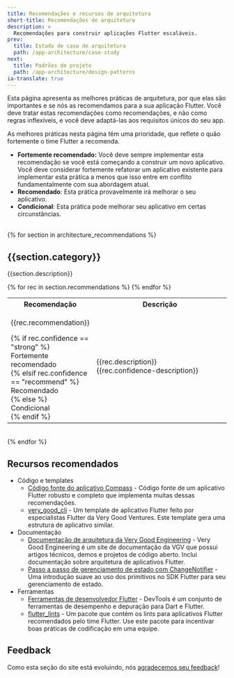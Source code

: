 ```yaml
---
title: Recomendações e recursos de arquitetura
short-title: Recomendações de arquitetura
description: >
  Recomendações para construir aplicações Flutter escaláveis.
prev:
  title: Estudo de caso de arquitetura
  path: /app-architecture/case-study
next:
  title: Padrões de projeto
  path: /app-architecture/design-patterns
ia-translate: true
---
```


Esta página apresenta as melhores práticas de arquitetura, por que elas são importantes e
se nós as recomendamos para a sua aplicação Flutter.
Você deve tratar estas recomendações como recomendações,
e não como regras inflexíveis, e você deve
adaptá-las aos requisitos únicos do seu app.

As melhores práticas nesta página têm uma prioridade,
que reflete o quão fortemente o time Flutter a recomenda.

*   **Fortemente recomendado:** Você deve sempre implementar esta recomendação se
    você está começando a construir um novo aplicativo. Você deve considerar fortemente
    refatorar um aplicativo existente para implementar esta prática a menos que isso
    entre em conflito fundamentalmente com sua abordagem atual.
*   **Recomendado**: Esta prática provavelmente irá melhorar o seu aplicativo.
*   **Condicional**: Esta prática pode melhorar seu aplicativo em certas circunstâncias.
<br /><br />

{% for section in architecture_recommendations %}
<h2>{{section.category}}</h2>
<p>{{section.description}}</p>
<table class="table table-striped" style="border-bottom:1px #DADCE0 solid">
    <tr class="tr-main-head">
      <th style="width: 30%">Recomendação</th>
      <th style="width: 70%">Descrição</th>
    </tr>
    {% for rec in section.recommendations %}
    <tr>
      <td>
        <p>{{rec.recommendation}}</p>
        {% if rec.confidence == "strong" %}
            <div class="rrec-pill success">Fortemente recomendado</div>
        {% elsif rec.confidence == "recommend" %}
            <div class="rrec-pill info">Recomendado</div>
        {% else %}
            <div class="rrec-pill">Condicional</div>
        {% endif %}
      </td>
      <td>
        {{rec.description}}
        <br />
        {{rec.confidence-description}}</td>
    </tr>    {% endfor %}
</table>
<br />
{% endfor %}

## Recursos recomendados

* Código e templates
  * [Código fonte do aplicativo Compass][] -
    Código fonte de um aplicativo Flutter robusto e completo que
    implementa muitas dessas recomendações.
  * [very_good_cli][] -
    Um template de aplicativo Flutter feito por
    especialistas Flutter da Very Good Ventures.
    Este template gera uma estrutura de aplicativo similar.
* Documentação
  * [Documentação de arquitetura da Very Good Engineering][] -
    Very Good Engineering é um site de documentação da VGV que possui
    artigos técnicos, demos e projetos de código aberto.
    Inclui documentação sobre arquitetura de aplicativos Flutter.
  * [Passo a passo de gerenciamento de estado com ChangeNotifier][] -
    Uma introdução suave ao uso dos primitivos no
    SDK Flutter para seu gerenciamento de estado.
* Ferramentas
  * [Ferramentas de desenvolvedor Flutter][] -
    DevTools é um conjunto de ferramentas de desempenho e depuração para Dart e Flutter.
  * [flutter_lints][] -
    Um pacote que contém os lints para
    aplicativos Flutter recomendados pelo time Flutter.
    Use este pacote para incentivar boas práticas de codificação em uma equipe.

[Separation-of-concerns]: https://en.wikipedia.org/wiki/Separation_of_concerns
[architecture case study]: /app-architecture/guide
[our ChangeNotifier recommendation]: /get-started/fwe/state-management
[other popular options]: https://docs.flutter.dev/data-and-backend/state-mgmt/options
[freezed]: https://pub.dev/packages/freezed
[built_value]: https://pub.dev/packages/built_value
[Flutter Navigator API]: https://docs.flutter.dev/ui/navigation
[pub.dev]: https://pub.dev
[Código fonte do aplicativo Compass]: https://github.com/flutter/samples/tree/main/compass_app
[very_good_cli]: https://cli.vgv.dev/
[Documentação de arquitetura da Very Good Engineering]: https://engineering.verygood.ventures/architecture/
[Passo a passo de gerenciamento de estado com ChangeNotifier]: /get-started/fwe/state-management
[Ferramentas de desenvolvedor Flutter]: /tools/devtools
[flutter_lints]: https://pub.dev/packages/flutter_lints

## Feedback

Como esta seção do site está evoluindo,
nós [agradecemos seu feedback][]!

[agradecemos seu feedback]: https://google.qualtrics.com/jfe/form/SV_4T0XuR9Ts29acw6?page="recommendations"
